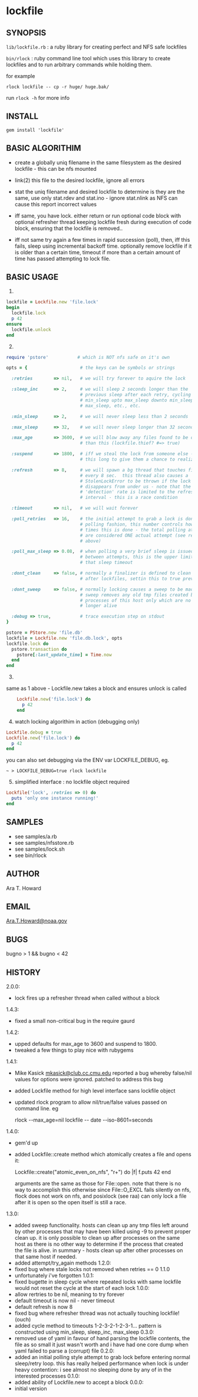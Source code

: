 # lockfile

## SYNOPSIS

`lib/lockfile.rb` : a ruby library for creating perfect and NFS safe lockfiles

`bin/rlock` : ruby command line tool which uses this library to create lockfiles and to run arbitrary commands while holding them.

for example

    rlock lockfile -- cp -r huge/ huge.bak/

run `rlock -h` for more info

## INSTALL

    gem install 'lockfile'


## BASIC ALGORITHIM

  * create a globally uniq filename in the same filesystem as the desired
    lockfile - this can be nfs mounted

  * link(2) this file to the desired lockfile, ignore all errors

  * stat the uniq filename and desired lockfile to determine is they are the
    same, use only stat.rdev and stat.ino - ignore stat.nlink as NFS can cause
    this report incorrect values

  * iff same, you have lock.  either return or run optional code block with
    optional refresher thread keeping lockfile fresh during execution of code
    block, ensuring that the lockfile is removed..

  * iff not same try again a few times in rapid succession (poll), then, iff
    this fails, sleep using incremental backoff time.  optionally remove
    lockfile if it is older than a certain time, timeout if more than a certain
    amount of time has passed attempting to lock file.


## BASIC USAGE

1)

```ruby
lockfile = Lockfile.new 'file.lock'
begin
  lockfile.lock
  p 42
ensure
  lockfile.unlock
end
```


2)
```ruby
require 'pstore'           # which is NOT nfs safe on it's own

opts = {                    # the keys can be symbols or strings

  :retries        => nil,   # we will try forever to aquire the lock

  :sleep_inc      => 2,     # we will sleep 2 seconds longer than the
                            # previous sleep after each retry, cycling from
                            # min_sleep upto max_sleep downto min_sleep upto
                            # max_sleep, etc., etc.

  :min_sleep      => 2,     # we will never sleep less than 2 seconds

  :max_sleep      => 32,    # we will never sleep longer than 32 seconds

  :max_age        => 3600,  # we will blow away any files found to be older
                            # than this (lockfile.thief? #=> true)

  :suspend        => 1800,  # iff we steal the lock from someone else - wait
                            # this long to give them a chance to realize it

  :refresh        => 8,     # we will spawn a bg thread that touches file
                            # every 8 sec.  this thread also causes a
                            # StolenLockError to be thrown if the lock
                            # disappears from under us - note that the
                            # 'detection' rate is limited to the refresh
                            # interval - this is a race condition

  :timeout        => nil,   # we will wait forever

  :poll_retries   => 16,    # the initial attempt to grab a lock is done in a
                            # polling fashion, this number controls how many
                            # times this is done - the total polling attempts
                            # are considered ONE actual attempt (see retries
                            # above)

  :poll_max_sleep => 0.08,  # when polling a very brief sleep is issued
                            # between attempts, this is the upper limit of
                            # that sleep timeout

  :dont_clean     => false, # normally a finalizer is defined to clean up
                            # after lockfiles, settin this to true prevents this

  :dont_sweep     => false, # normally locking causes a sweep to be made.  a
                            # sweep removes any old tmp files created by
                            # processes of this host only which are no
                            # longer alive

  :debug => true,           # trace execution step on stdout
}

pstore = PStore.new 'file.db'
lockfile = Lockfile.new 'file.db.lock', opts
lockfile.lock do
  pstore.transaction do
    pstore[:last_update_time] = Time.now
  end
end
```

3)
same as 1 above - Lockfile.new takes a block and ensures unlock is called

```ruby
    Lockfile.new('file.lock') do
      p 42
    end
```

4) watch locking algorithim in action (debugging only)
```ruby
Lockfile.debug = true
Lockfile.new('file.lock') do
  p 42
end
```
you can also set debugging via the ENV var LOCKFILE_DEBUG, eg.

    ~ > LOCKFILE_DEBUG=true rlock lockfile

5) simplified interface : no lockfile object required

```ruby
Lockfile('lock', :retries => 0) do
  puts 'only one instance running!'
end
```

## SAMPLES

  * see samples/a.rb
  * see samples/nfsstore.rb
  * see samples/lock.sh
  * see bin/rlock

## AUTHOR

  Ara T. Howard

## EMAIL

  Ara.T.Howard@noaa.gov

## BUGS

  bugno > 1 && bugno < 42

## HISTORY
2.0.0:
  - lock fires up a refresher thread when called without a block

1.4.3:
  - fixed a small non-critical bug in the require gaurd

1.4.2:
  - upped defaults for max_age to 3600 and suspend to 1800.
  - tweaked a few things to play nice with rubygems

1.4.1:
  - Mike Kasick <mkasick@club.cc.cmu.edu> reported a bug whereby false/nil
    values for options were ignored.  patched to address this bug
  - added Lockfile method for high level interface sans lockfile object
  - updated rlock program to allow nil/true/false values passed on command
    line.  eg

      rlock --max_age=nil lockfile -- date --iso-8601=seconds

1.4.0:
  - gem'd up
  - added Lockfile::create method which atomically creates a file and opens
    it:

      Lockfile::create("atomic_even_on_nfs", "r+") do |f|
        f.puts 42
      end

    arguments are the same as those for File::open.  note that there is no way
    to accomplish this otherwise since File::O_EXCL fails silently on nfs,
    flock does not work on nfs, and posixlock (see raa) can only lock a file
    after it is open so the open itself is still a race.

1.3.0:
  - added sweep functionality.  hosts can clean up any tmp files left around
    by other processes that may have been killed using -9 to prevent proper
    clean up.  it is only possible to clean up after processes on the same
    host as there is no other way to determine if the process that created the
    file is alive.  in summary - hosts clean up after other processes on that
    same host if needed.
  - added attempt/try_again methods
1.2.0:
  - fixed bug where stale locks not removed when retries == 0
1.1.0
  - unfortunately i've forgotten
1.0.1:
  - fixed bugette in sleep cycle where repeated locks with same lockfile would
    not reset the cycle at the start of each lock
1.0.0:
  - allow rertries to be nil, meaning to try forever
  - default timeout is now nil - never timeout
  - default refresh is now 8
  - fixed bug where refresher thread was not actually touching lockfile! (ouch)
  - added cycle method to timeouts
      1-2-3-2-1-2-3-1...
    pattern is constructed using min_sleep, sleep_inc, max_sleep
0.3.0:
  - removed use of yaml in favour of hand parsing the lockfile contents, the
    file as so small it just wasn't worth and i have had one core dump when yaml
    failed to parse a (corrupt) file
0.2.0:
  - added an initial polling style attempt to grab lock before entering normal
    sleep/retry loop.  this has really helped performance when lock is under
    heavy contention: i see almost no sleeping done by any of in the interested
    processes
0.1.0:
  - added ability of Lockfile.new to accept a block
0.0.0:
  - initial version
